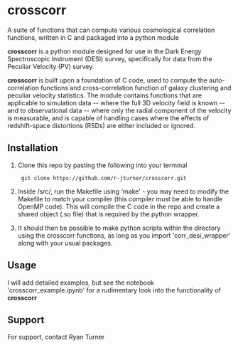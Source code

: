 # crosscorr
A suite of functions that can compute various cosmological correlation functions, written in C and packaged into a python module

**crosscorr** is a python module designed for use in the Dark Energy Spectroscopic Instrument (DESI) survey, specifically for data from the Peculiar Velocity (PV) survey.

**crosscorr** is built upon a foundation of C code, used to compute the auto-correlation functions and cross-correlation function of galaxy clustering and peculiar velocity statistics.
The module contains functions that are applicable to simulation data -- where the full 3D velocity field is known -- and to observational data -- where only the radial component of the velocity is measurable, and is capable of handling cases where the effects of redshift-space distortions (RSDs) are either included or ignored.

## Installation
1. Clone this repo by pasting the following into your terminal

        git clone https://github.com/r-jturner/crosscorr.git

2. Inside /src/, run the Makefile using 'make' - you may need to modify the Makefile to match your compiler (this compiler must be able to handle OpenMP code). This will compile the C code in the repo and create a shared object (.so file) that is required by the python wrapper.

3. It should then be possible to make python scripts within the directory using the crosscorr functions, as long as you import 'corr_desi_wrapper' along with your usual packages.

## Usage
I will add detailed examples, but see the notebook 'crosscorr_example.ipynb' for a rudimentary look into the functionality of **crosscorr**

## Support
For support, contact Ryan Turner
